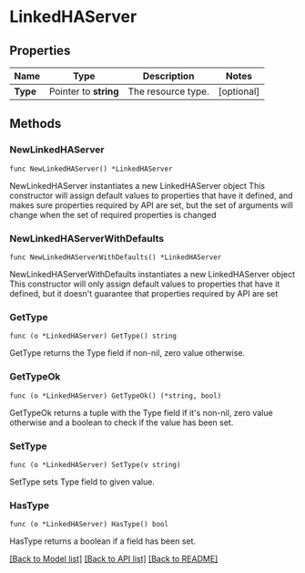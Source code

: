 # LinkedHAServer

## Properties

Name | Type | Description | Notes
------------ | ------------- | ------------- | -------------
**Type** | Pointer to **string** | The resource type. | [optional] 

## Methods

### NewLinkedHAServer

`func NewLinkedHAServer() *LinkedHAServer`

NewLinkedHAServer instantiates a new LinkedHAServer object
This constructor will assign default values to properties that have it defined,
and makes sure properties required by API are set, but the set of arguments
will change when the set of required properties is changed

### NewLinkedHAServerWithDefaults

`func NewLinkedHAServerWithDefaults() *LinkedHAServer`

NewLinkedHAServerWithDefaults instantiates a new LinkedHAServer object
This constructor will only assign default values to properties that have it defined,
but it doesn't guarantee that properties required by API are set

### GetType

`func (o *LinkedHAServer) GetType() string`

GetType returns the Type field if non-nil, zero value otherwise.

### GetTypeOk

`func (o *LinkedHAServer) GetTypeOk() (*string, bool)`

GetTypeOk returns a tuple with the Type field if it's non-nil, zero value otherwise
and a boolean to check if the value has been set.

### SetType

`func (o *LinkedHAServer) SetType(v string)`

SetType sets Type field to given value.

### HasType

`func (o *LinkedHAServer) HasType() bool`

HasType returns a boolean if a field has been set.


[[Back to Model list]](../README.md#documentation-for-models) [[Back to API list]](../README.md#documentation-for-api-endpoints) [[Back to README]](../README.md)


